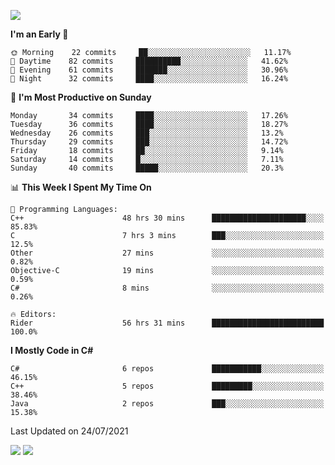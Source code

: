 ![](https://komarev.com/ghpvc/?username=lilpidgey&color=red)
<!--START_SECTION:waka-->
**I'm an Early 🐤** 

```text
🌞 Morning    22 commits     ██░░░░░░░░░░░░░░░░░░░░░░░   11.17% 
🌆 Daytime    82 commits     ██████████░░░░░░░░░░░░░░░   41.62% 
🌃 Evening    61 commits     ███████░░░░░░░░░░░░░░░░░░   30.96% 
🌙 Night      32 commits     ████░░░░░░░░░░░░░░░░░░░░░   16.24%

```
📅 **I'm Most Productive on Sunday** 

```text
Monday       34 commits     ████░░░░░░░░░░░░░░░░░░░░░   17.26% 
Tuesday      36 commits     ████░░░░░░░░░░░░░░░░░░░░░   18.27% 
Wednesday    26 commits     ███░░░░░░░░░░░░░░░░░░░░░░   13.2% 
Thursday     29 commits     ███░░░░░░░░░░░░░░░░░░░░░░   14.72% 
Friday       18 commits     ██░░░░░░░░░░░░░░░░░░░░░░░   9.14% 
Saturday     14 commits     █░░░░░░░░░░░░░░░░░░░░░░░░   7.11% 
Sunday       40 commits     █████░░░░░░░░░░░░░░░░░░░░   20.3%

```


📊 **This Week I Spent My Time On** 

```text
💬 Programming Languages: 
C++                      48 hrs 30 mins      █████████████████████░░░░   85.83% 
C                        7 hrs 3 mins        ███░░░░░░░░░░░░░░░░░░░░░░   12.5% 
Other                    27 mins             ░░░░░░░░░░░░░░░░░░░░░░░░░   0.82% 
Objective-C              19 mins             ░░░░░░░░░░░░░░░░░░░░░░░░░   0.59% 
C#                       8 mins              ░░░░░░░░░░░░░░░░░░░░░░░░░   0.26%

🔥 Editors: 
Rider                    56 hrs 31 mins      █████████████████████████   100.0%

```

**I Mostly Code in C#** 

```text
C#                       6 repos             ███████████░░░░░░░░░░░░░░   46.15% 
C++                      5 repos             █████████░░░░░░░░░░░░░░░░   38.46% 
Java                     2 repos             ███░░░░░░░░░░░░░░░░░░░░░░   15.38%

```



 Last Updated on 24/07/2021
<!--END_SECTION:waka-->
![](https://hit.yhype.me/github/profile?user_id=42968544)
![](https://komarev.com/ghpvc/?lilpidgey)
